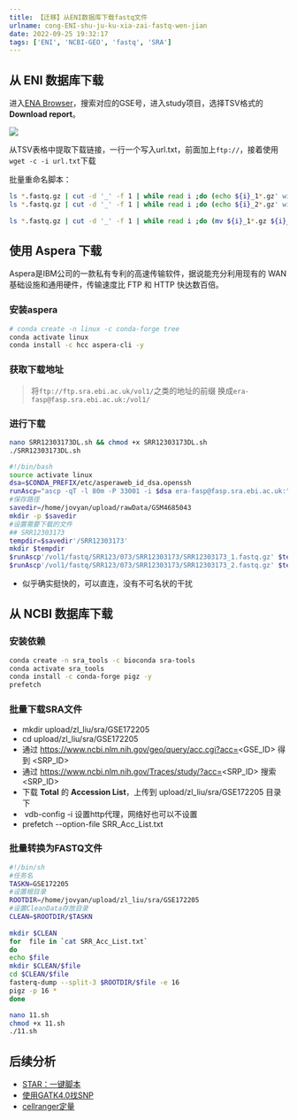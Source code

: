 ```yaml
---
title: 【迁移】从ENI数据库下载fastq文件
urlname: cong-ENI-shu-ju-ku-xia-zai-fastq-wen-jian
date: 2022-09-25 19:32:17
tags: ['ENI', 'NCBI-GEO', 'fastq', 'SRA']
---
```

## 从 ENI 数据库下载
进入[ENA Browser](https://www.ebi.ac.uk/ena/browser/view/PRJNA573608?show=reads)，搜索对应的GSE号，进入study项目，选择TSV格式的**Download report**。

![](https://img.limour.top/2023/09/01/64f1ccc8a3734.webp)

从TSV表格中提取下载链接，一行一个写入url.txt，前面加上`ftp://`，接着使用`wget -c -i url.txt`下载

批量重命名脚本：

```bash
ls *.fastq.gz | cut -d '_' -f 1 | while read i ;do (echo ${i}_1*.gz' will be moved to '${i}_S1_L001_R1_001.fastq.gz);done
ls *.fastq.gz | cut -d '_' -f 1 | while read i ;do (echo ${i}_2*.gz' will be moved to '${i}_S1_L001_R2_001.fastq.gz);done
 
ls *.fastq.gz | cut -d '_' -f 1 | while read i ;do (mv ${i}_1*.gz ${i}_S1_L001_R1_001.fastq.gz;mv ${i}_2*.gz ${i}_S1_L001_R2_001.fastq.gz);done
```

## 使用 Aspera 下载
Aspera是IBM公司的一款私有专利的高速传输软件，据说能充分利用现有的 WAN 基础设施和通用硬件，传输速度比 FTP 和 HTTP 快达数百倍。
### 安装aspera
```bash
# conda create -n linux -c conda-forge tree
conda activate linux
conda install -c hcc aspera-cli -y
```
### 获取下载地址
> 将`ftp://ftp.sra.ebi.ac.uk/vol1/`之类的地址的前缀
换成`era-fasp@fasp.sra.ebi.ac.uk:/vol1/`

### 进行下载
```bash
nano SRR12303173DL.sh && chmod +x SRR12303173DL.sh
./SRR12303173DL.sh
```
```bash
#!/bin/bash
source activate linux
dsa=$CONDA_PREFIX/etc/asperaweb_id_dsa.openssh
runAscp="ascp -qT -l 80m -P 33001 -i $dsa era-fasp@fasp.sra.ebi.ac.uk:"
#保存路径
savedir=/home/jovyan/upload/rawData/GSM4685043
mkdir -p $savedir
#设置需要下载的文件
## SRR12303173
tempdir=$savedir'/SRR12303173'
mkdir $tempdir
$runAscp'/vol1/fastq/SRR123/073/SRR12303173/SRR12303173_1.fastq.gz' $tempdir'/dl_1.fastq.gz'
$runAscp'/vol1/fastq/SRR123/073/SRR12303173/SRR12303173_2.fastq.gz' $tempdir'/dl_2.fastq.gz'
```
+ 似乎确实挺快的，可以直连，没有不可名状的干扰
## 从 NCBI 数据库下载

### 安装依赖
```bash
conda create -n sra_tools -c bioconda sra-tools
conda activate sra_tools
conda install -c conda-forge pigz -y
prefetch
```

### 批量下载SRA文件

*   mkdir upload/zl\_liu/sra/GSE172205
*   cd upload/zl\_liu/sra/GSE172205
*   通过 https://www.ncbi.nlm.nih.gov/geo/query/acc.cgi?acc=<GSE\_ID> 得到 <SRP\_ID>
*   通过 https://www.ncbi.nlm.nih.gov/Traces/study/?acc=<SRP\_ID> 搜索 <SRP\_ID>
*   下载 **Total** 的 **Accession List**，上传到 upload/zl\_liu/sra/GSE172205 目录下
*    vdb-config -i 设置http代理，网络好也可以不设置
*   prefetch --option-file SRR\_Acc\_List.txt

### 批量转换为FASTQ文件

```sh
#!/bin/sh
#任务名
TASKN=GSE172205
#设置根目录
ROOTDIR=/home/jovyan/upload/zl_liu/sra/GSE172205
#设置CleanData存放目录
CLEAN=$ROOTDIR/$TASKN
 
mkdir $CLEAN
for  file in `cat SRR_Acc_List.txt`
do
echo $file
mkdir $CLEAN/$file
cd $CLEAN/$file
fasterq-dump --split-3 $ROOTDIR/$file -e 16
pigz -p 16 *
done
```
```bash
nano 11.sh
chmod +x 11.sh
./11.sh
```
## 后续分析
+ [STAR：一键脚本](/STAR--yi-jian-jiao-ben)
+ [使用GATK4.0找SNP](/shi-yong-GATK-zhao-SNP)
+ [cellranger定量](/cellranger-ding-liang--One-Library--Multiple-Flowcells)